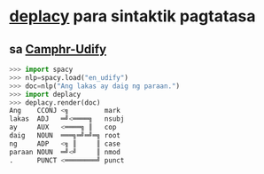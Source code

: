 # [deplacy](https://koichiyasuoka.github.io/deplacy/) para sintaktik pagtatasa

## sa [Camphr-Udify](https://camphr.readthedocs.io/en/latest/notes/udify.html)

```py
>>> import spacy
>>> nlp=spacy.load("en_udify")
>>> doc=nlp("Ang lakas ay daig ng paraan.")
>>> import deplacy
>>> deplacy.render(doc)
Ang    CCONJ <╗         mark
lakas  ADJ   ═╝<════╗   nsubj
ay     AUX   <════╗ ║   cop
daig   NOUN  ═══╗═╝═╝═╗ root
ng     ADP   <╗ ║     ║ case
paraan NOUN  ═╝<╝     ║ nmod
.      PUNCT <════════╝ punct
```

